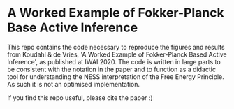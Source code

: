 # A Worked Example of Fokker-Planck Base Active Inference
This repo contains the code necessary to reproduce the figures and results from Koudahl & de Vries, 'A Worked Example of Fokker-Planck Based Active Inference', as published at IWAI 2020.
The code is written in large parts to be consistent with the notation in the paper and to function as a didactic tool for understanding the NESS interpretation of the Free Energy Principle. As such it is not an optimised implementation.

If you find this repo useful, please cite the paper :)
